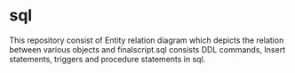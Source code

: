 # sql
This repository consist of Entity relation diagram which depicts the relation between various objects and finalscript.sql consists DDL commands, Insert statements, triggers and procedure statements in sql.
